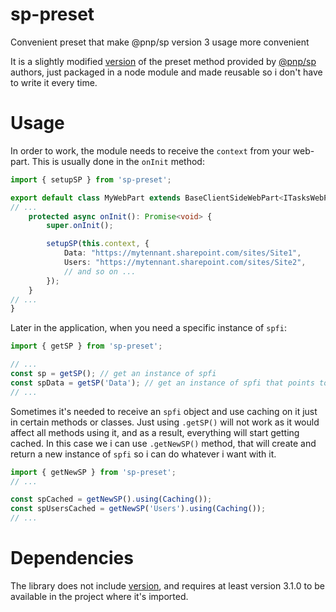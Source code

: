 # sp-preset

Convenient preset that make @pnp/sp version 3 usage more convenient

It is a slightly modified [version](https://pnp.github.io/pnpjs/concepts/project-preset/) of the preset method provided by [@pnp/sp](https://pnp.github.io/pnpjs/) authors, just packaged in a node module and made reusable so i don't have to write it every time.

# Usage

In order to work, the module needs to receive the `context` from your web-part. This is usually done in the `onInit` method:

```ts
import { setupSP } from 'sp-preset';

export default class MyWebPart extends BaseClientSideWebPart<ITasksWebPartProps> {
// ...
    protected async onInit(): Promise<void> {
        super.onInit();

        setupSP(this.context, {
            Data: "https://mytennant.sharepoint.com/sites/Site1",
            Users: "https://mytennant.sharepoint.com/sites/Site2",
            // and so on ...
        });
    }
// ...
}
```

Later in the application, when you need a specific instance of `spfi`:

```ts
import { getSP } from 'sp-preset';

// ...
const sp = getSP(); // get an instance of spfi
const spData = getSP('Data'); // get an instance of spfi that points to another tennant (it should be included in setup, see above)
// ...
```

Sometimes it's needed to receive an `spfi` object and use caching on it just in certain methods or classes. Just using `.getSP()` will not work as it would affect all methods using it, and as a result, everything will start getting cached. In this case we i can use `.getNewSP()` method, that will create and return a new instance of `spfi` so i can do whatever i want with it.

```ts
import { getNewSP } from 'sp-preset';
// ...

const spCached = getNewSP().using(Caching());
const spUsersCached = getNewSP('Users').using(Caching());
// ...
```

# Dependencies

The library does not include [version](https://pnp.github.io/pnpjs/concepts/project-preset/), and requires at least version 3.1.0 to be available in the project where it's imported.
